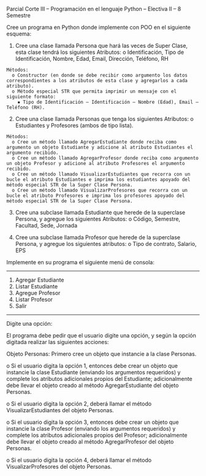 Parcial Corte III – Programación en el lenguaje Python – Electiva II – 8 Semestre

Cree un programa en Python donde implemente con POO en el siguiente esquema:

  1. Cree una clase llamada Persona que hará las veces de Super Clase, esta clase tendrá los siguientes
    Atributos:
      o Identificación, Tipo de Identificación, Nombre, Edad, Email, Dirección, Teléfono, RH
      
    Métodos:
      o Constructor (en donde se debe recibir como argumento los datos correspondientes a los atributos de esta clase y agregarlos a cada atributo).
      o Método especial STR que permita imprimir un mensaje con el siguiente formato:
        ▪ Tipo de Identificación – Identificación – Nombre (Edad), Email – Teléfono (RH).

  2. Cree una clase llamada Personas que tenga los siguientes Atributos:
    o Estudiantes y Profesores (ambos de tipo lista).
    
    Métodos:
      o Cree un método llamado AgregarEstudiante donde reciba como argumento un objeto Estudiante y adicione al atributo Estudiantes el argumento recibido.
      o Cree un método llamado AgregarProfesor donde reciba como argumento un objeto Profesor y adicione al atributo Profesores el argumento recibido.
      o Cree un método llamado VisualizarEstudiantes que recorra con un bucle el atributo Estudiantes e imprima los estudiantes apoyado del método especial STR de la Super Clase Persona.
      o Cree un método llamado VisualizarProfesores que recorra con un bucle el atributo Profesores e imprima los profesores apoyado del método especial STR de la Super Clase Persona.
      
  3. Cree una subclase llamada Estudiante que herede de la superclase Persona, y agregue los siguientes
    Atributos:
      o Código, Semestre, Facultad, Sede, Jornada
      
  4. Cree una subclase llamada Profesor que herede de la superclase Persona, y agregue los siguientes
    atributos:
      o Tipo de contrato, Salario, EPS

  Implemente en su programa el siguiente menú de consola:
  ***********************
  1. Agregar Estudiante
  2. Listar Estudiante
  3. Agregue Profesor
  4. Listar Profesor
  5. Salir
  ***********************
  Digite una opción:

El programa debe pedir que el usuario digite una opción, y según la opción digitada realizar las siguientes acciones:

Objeto Personas: Primero cree un objeto que instancie a la clase Personas.

  o Si el usuario digita la opción 1, entonces debe crear un objeto que instancie la clase Estudiante (enviando los argumentos requeridos) y complete los atributos adicionales propios del Estudiante; adicionalmente debe llevar el objeto creado al método AgregarEstudiante del objeto Personas.
  
  o Si el usuario digita la opción 2, deberá llamar el método VisualizarEstudiantes del objeto Personas.
  
  o Si el usuario digita la opción 3, entonces debe crear un objeto que instancie la clase Profesor (enviando los argumentos requeridos) y complete los atributos adicionales propios del Profesor; adicionalmente debe llevar el objeto creado al método AgregarProfesor del objeto Personas.
  
  o Si el usuario digita la opción 4, deberá llamar el método VisualizarProfesores del objeto Personas.
